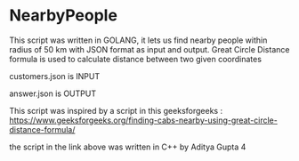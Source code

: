 # NearbyPeople

This script was written in GOLANG, it lets us find nearby people within radius of 50 km with JSON format as input and output.
Great Circle Distance formula is used to calculate distance between two given coordinates

customers.json is INPUT

answer.json is OUTPUT

This script was inspired by a script in this geeksforgeeks :
https://www.geeksforgeeks.org/finding-cabs-nearby-using-great-circle-distance-formula/

the script in the link above was written in C++ by Aditya Gupta 4

